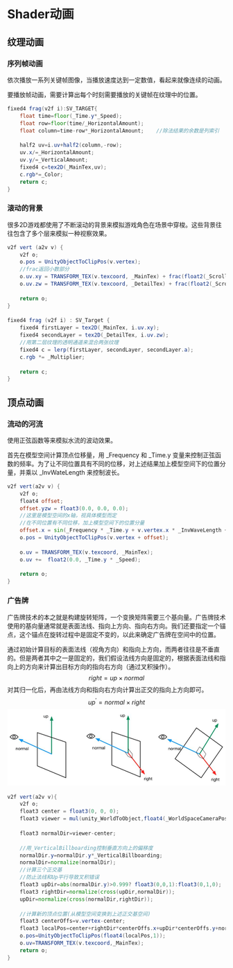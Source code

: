 # Shader动画

## 纹理动画

### 序列帧动画

依次播放一系列关键帧图像，当播放速度达到一定数值，看起来就像连续的动画。

要播放帧动画，需要计算出每个时刻需要播放的关键帧在纹理中的位置。

```glsl
fixed4 frag(v2f i):SV_TARGET{
    float time=floor(_Time.y*_Speed);
    float row=floor(time/_HorizontalAmount);
    float column=time-row*_HorizontalAmount;    //除法结果的余数是列索引
    
    half2 uv=i.uv+half2(column,-row);
    uv.x/=_HorizontalAmount;
    uv.y/=_VerticalAmount;
    fixed4 c=tex2D(_MainTex,uv);
    c.rgb*=_Color;
    return c;
}
```

### 滚动的背景

很多2D游戏都使用了不断滚动的背景来模拟游戏角色在场景中穿梭。这些背景往往包含了多个层来模拟一种视察效果。

```glsl
v2f vert (a2v v) {
    v2f o;
    o.pos = UnityObjectToClipPos(v.vertex);
    //frac返回小数部分
    o.uv.xy = TRANSFORM_TEX(v.texcoord, _MainTex) + frac(float2(_ScrollX, 0.0) * _Time.y);
    o.uv.zw = TRANSFORM_TEX(v.texcoord, _DetailTex) + frac(float2(_Scroll2X, 0.0) * _Time.y);
    
    return o;
}

fixed4 frag (v2f i) : SV_Target {
    fixed4 firstLayer = tex2D(_MainTex, i.uv.xy);
    fixed4 secondLayer = tex2D(_DetailTex, i.uv.zw);
    //用第二层纹理的透明通道来混合两张纹理
    fixed4 c = lerp(firstLayer, secondLayer, secondLayer.a);
    c.rgb *= _Multiplier;
    
    return c;
}
```

## 顶点动画

### 流动的河流

使用正弦函数等来模拟水流的波动效果。

首先在模型空间计算顶点位移量，用 _Frequency 和 _Time.y 变量来控制正弦函数的频率。为了让不同位置具有不同的位移，对上述结果加上模型空间下的位置分量，并乘以 _InvWateLength 来控制波长。

```glsl
v2f vert(a2v v) {
    v2f o;
    float4 offset;
    offset.yzw = float3(0.0, 0.0, 0.0);
    //这里是模型空间的x轴，视具体模型而定
    //在不同位置有不同位移，加上模型空间下的位置分量
    offset.x = sin(_Frequency * _Time.y + v.vertex.x * _InvWaveLength + v.vertex.y * _InvWaveLength + v.vertex.z * _InvWaveLength) * _Magnitude;
    o.pos = UnityObjectToClipPos(v.vertex + offset);
    
    o.uv = TRANSFORM_TEX(v.texcoord, _MainTex);
    o.uv +=  float2(0.0, _Time.y * _Speed);
    
    return o;
}
```

### 广告牌

广告牌技术的本之就是构建旋转矩阵，一个变换矩阵需要三个基向量。广告牌技术使用的基向量通常就是表面法线、指向上方向、指向右方向。我们还要指定一个锚点，这个锚点在旋转过程中是固定不变的，以此来确定广告牌在空间中的位置。

通过初始计算目标的表面法线（视角方向）和指向上方向，而两者往往是不垂直的。但是两者其中之一是固定的，我们假设法线方向是固定的，根据表面法线和指向上的方向来计算出目标方向的指向右方向（通过叉积操作）。
$$
right=up \times normal
$$
对其归一化后，再由法线方向和指向右方向计算出正交的指向上方向即可。
$$
up^{'}=normal \times right
$$
![Picture](Shader动画.assets/Image00346.jpg)

```glsl
v2f vert(a2v v){
    v2f o;
    float3 center = float3(0, 0, 0);
    float3 viewer = mul(unity_WorldToObject,float4(_WorldSpaceCameraPos, 1));

    float3 normalDir=viewer-center;

    //用_VerticalBillboarding控制垂直方向上的偏移度
    normalDir.y=normalDir.y*_VerticalBillboarding;
    normalDir=normalize(normalDir);
    //计算三个正交基
    //防止法线和Up平行导致叉积错误
    float3 upDir=abs(normalDir.y)>0.999? float3(0,0,1):float3(0,1,0);
    float3 rightDir=normalize(cross(upDir,normalDir));
    upDir=normalize(cross(normalDir,rightDir));

    //计算新的顶点位置(从模型空间变换到上述正交基空间)
    float3 centerOffs=v.vertex-center;
    float3 localPos=center+rightDir*centerOffs.x+upDir*centerOffs.y+normalDir*centerOffs.z;
    o.pos=UnityObjectToClipPos(float4(localPos,1));
    o.uv=TRANSFORM_TEX(v.texcoord,_MainTex);
    return o;
}
```

